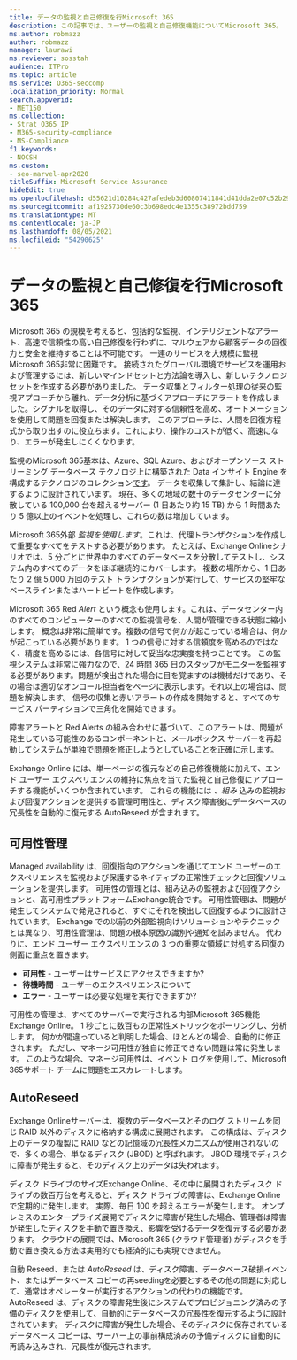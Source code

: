 ```yaml
---
title: データの監視と自己修復を行Microsoft 365
description: この記事では、ユーザーの監視と自己修復機能についてMicrosoft 365。
ms.author: robmazz
author: robmazz
manager: laurawi
ms.reviewer: sosstah
audience: ITPro
ms.topic: article
ms.service: O365-seccomp
localization_priority: Normal
search.appverid:
- MET150
ms.collection:
- Strat_O365_IP
- M365-security-compliance
- MS-Compliance
f1.keywords:
- NOCSH
ms.custom:
- seo-marvel-apr2020
titleSuffix: Microsoft Service Assurance
hideEdit: true
ms.openlocfilehash: d55621d10284c427afedeb3d60807411841d41dda2e07c52b293a676448dbe73
ms.sourcegitcommit: af1925730de60c3b698edc4e1355c38972bdd759
ms.translationtype: MT
ms.contentlocale: ja-JP
ms.lasthandoff: 08/05/2021
ms.locfileid: "54290625"
---
```

# <a name="data-monitoring-and-self-healing-in-microsoft-365"></a>データの監視と自己修復を行Microsoft 365

Microsoft 365 の規模を考えると、包括的な監視、インテリジェントなアラート、高速で信頼性の高い自己修復を行わずに、マルウェアから顧客データの回復力と安全を維持することは不可能です。 一連のサービスを大規模に監視Microsoft 365非常に困難です。 接続されたグローバル環境でサービスを運用および管理するには、新しいマインドセットと方法論を導入し、新しいテクノロジセットを作成する必要がありました。 データ収集とフィルター処理の従来の監視アプローチから離れ、データ分析に基づくアプローチにアラートを作成しました。シグナルを取得し、そのデータに対する信頼性を高め、オートメーションを使用して問題を回復または解決します。 このアプローチは、人間を回復方程式から取り出すのに役立ちます。これにより、操作のコストが低く、高速になり、エラーが発生しにくくなります。 

監視のMicrosoft 365基本は、Azure、SQL Azure、およびオープンソース ストリーミング データベース テクノロジ上に構築された Data インサイト Engine を構成するテクノロジのコレクション[です](https://cassandra.apache.org/)。 データを収集して集計し、結論に達するように設計されています。 現在、多くの地域の数十のデータセンターに分散している 100,000 台を超えるサーバー (1 日あたり約 15 TB) から 1 時間あたり 5 億以上のイベントを処理し、これらの数は増加しています。 

Microsoft 365外部 *監視を使用します*。これは、代理トランザクションを作成して重要なすべてをテストする必要があります。 たとえば、Exchange Onlineシナリオでは、5 分ごとに世界中のすべてのデータベースを分散してテストし、システム内のすべてのデータをほぼ継続的にカバーします。 複数の場所から、1 日あたり 2 億 5,000 万回のテスト トランザクションが実行して、サービスの堅牢なベースラインまたはハートビートを作成します。 

Microsoft 365 Red *Alert* という概念も使用します。これは、データセンター内のすべてのコンピューターのすべての監視信号を、人間が管理できる状態に縮小します。 概念は非常に簡単です。複数の信号で何かが起こっている場合は、何かが起こっている必要があります。 1 つの信号に対する信頼度を高めるのではなく、精度を高めるには、各信号に対して妥当な忠実度を持つことです。 この監視システムは非常に強力なので、24 時間 365 日のスタッフがモニターを監視する必要があります。問題が検出された場合に目を覚ますのは機械だけであり、その場合は適切なオンコール担当者をページに表示します。それ以上の場合は、問題を解決します。 信号の収集と赤いアラートの作成を開始すると、すべてのサービス パーティションで三角化を開始できます。 

障害アラートと Red Alerts の組み合わせに基づいて、このアラートは、問題が発生している可能性のあるコンポーネントと、メールボックス サーバーを再起動してシステムが単独で問題を修正しようとしていることを正確に示します。 

Exchange Online には、単一ページの復元などの自己修復機能に加えて、エンド ユーザー エクスペリエンスの維持に焦点を当てた監視と自己修復にアプローチする機能がいくつか含まれています。 これらの機能には *、組み* 込みの監視および回復アクションを提供する管理可用性と、ディスク障害後にデータベースの冗長性を自動的に復元する AutoReseed が含まれます。 

## <a name="managed-availability"></a>可用性管理 

Managed availability は、回復指向のアクションを通じてエンド ユーザーのエクスペリエンスを監視および保護するネイティブの正常性チェックと回復ソリューションを提供します。 可用性の管理とは、組み込みの監視および回復アクションと、高可用性プラットフォームExchange統合です。 可用性管理は、問題が発生してシステムで発見されると、すぐにそれを検出して回復するように設計されています。 Exchange での以前の外部監視向けソリューションやテクニックとは異なり、可用性管理は、問題の根本原因の識別や通知を試みません。 代わりに、エンド ユーザー エクスペリエンスの 3 つの重要な領域に対処する回復の側面に重点を置きます。

- **可用性** - ユーザーはサービスにアクセスできますか? 
- **待機時間** - ユーザーのエクスペリエンスについて 
- **エラー** - ユーザーは必要な処理を実行できますか? 

可用性の管理は、すべてのサーバーで実行される内部Microsoft 365機能Exchange Online。 1 秒ごとに数百もの正常性メトリックをポーリングし、分析します。 何かが間違っていると判明した場合、ほとんどの場合、自動的に修正されます。 ただし、マネージ可用性が独自に修正できない問題は常に発生します。 このような場合、マネージ可用性は、イベント ログを使用して、Microsoft 365サポート チームに問題をエスカレートします。

## <a name="autoreseed"></a>AutoReseed

Exchange Onlineサーバーは、複数のデータベースとそのログ ストリームを同じ RAID 以外のディスクに格納する構成に展開されます。 この構成は、ディスク上のデータの複製に RAID などの記憶域の冗長性メカニズムが使用されないので、多くの場合、単なるディスク (JBOD) と呼ばれます。 JBOD 環境でディスクに障害が発生すると、そのディスク上のデータは失われます。 

ディスク ドライブのサイズExchange Online、その中に展開されたディスク ドライブの数百万台を考えると、ディスク ドライブの障害は、Exchange Online で定期的に発生します。 実際、毎日 100 を超えるエラーが発生します。 オンプレミスのエンタープライズ展開でディスクに障害が発生した場合、管理者は障害が発生したディスクを手動で置き換え、影響を受けるデータを復元する必要があります。 クラウドの展開では、Microsoft 365 (クラウド管理者) がディスクを手動で置き換える方法は実用的でも経済的にも実現できません。 

自動 Reseed、または *AutoReseed* は、ディスク障害、データベース破損イベント、またはデータベース コピーの再seedingを必要とするその他の問題に対応して、通常はオペレーターが実行するアクションの代わりの機能です。 AutoReseed は、ディスクの障害発生後にシステムでプロビジョニング済みの予備のディスクを使用して、自動的にデータベースの冗長性を復元するように設計されています。 ディスクに障害が発生した場合、そのディスクに保存されているデータベース コピーは、サーバー上の事前構成済みの予備ディスクに自動的に再読み込みされ、冗長性が復元されます。 